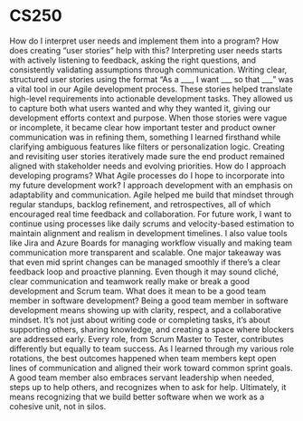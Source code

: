 # CS250
How do I interpret user needs and implement them into a program? How does creating “user stories” help with this?
Interpreting user needs starts with actively listening to feedback, asking the right questions, and consistently validating assumptions through communication. Writing clear, structured user stories using the format “As a ___, I want ___ so that ___” was a vital tool in our Agile development process. These stories helped translate high-level requirements into actionable development tasks. They allowed us to capture both what users wanted and why they wanted it, giving our development efforts context and purpose. When those stories were vague or incomplete, it became clear how important tester and product owner communication was in refining them, something I learned firsthand while clarifying ambiguous features like filters or personalization logic. Creating and revisiting user stories iteratively made sure the end product remained aligned with stakeholder needs and evolving priorities.
How do I approach developing programs? What Agile processes do I hope to incorporate into my future development work?
I approach development with an emphasis on adaptability and communication. Agile helped me build that mindset through regular standups, backlog refinement, and retrospectives, all of which encouraged real time feedback and collaboration. For future work, I want to continue using processes like daily scrums and velocity-based estimation to maintain alignment and realism in development timelines. I also value tools like Jira and Azure Boards for managing workflow visually and making team communication more transparent and scalable. One major takeaway was that even mid sprint changes can be managed smoothly if there’s a clear feedback loop and proactive planning. Even though it may sound cliché, clear communication and teamwork really make or break a good development and Scrum team.
What does it mean to be a good team member in software development?
Being a good team member in software development means showing up with clarity, respect, and a collaborative mindset. It’s not just about writing code or completing tasks, it’s about supporting others, sharing knowledge, and creating a space where blockers are addressed early. Every role, from Scrum Master to Tester, contributes differently but equally to team success. As I learned through my various role rotations, the best outcomes happened when team members kept open lines of communication and aligned their work toward common sprint goals. A good team member also embraces servant leadership when needed, steps up to help others, and recognizes when to ask for help. Ultimately, it means recognizing that we build better software when we work as a cohesive unit, not in silos.
